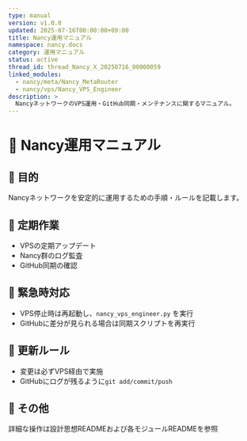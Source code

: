 ```yaml
---
type: manual
version: v1.0.0
updated: 2025-07-16T00:00:00+09:00
title: Nancy運用マニュアル
namespace: nancy.docs
category: 運用マニュアル
status: active
thread_id: thread_Nancy_X_20250716_00000059
linked_modules:
  - nancy/meta/Nancy_MetaRouter
  - nancy/vps/Nancy_VPS_Engineer
description: >
  NancyネットワークのVPS運用・GitHub同期・メンテナンスに関するマニュアル。
---
```


# 📖 Nancy運用マニュアル

## 🎯 目的
Nancyネットワークを安定的に運用するための手順・ルールを記載します。

## 🔷 定期作業
- VPSの定期アップデート
- Nancy群のログ監査
- GitHub同期の確認

## 🔷 緊急時対応
- VPS停止時は再起動し、`nancy_vps_engineer.py` を実行
- GitHubに差分が見られる場合は同期スクリプトを再実行

## 🔷 更新ルール
- 変更は必ずVPS経由で実施
- GitHubにログが残るように`git add/commit/push`

## 🔷 その他
詳細な操作は設計思想READMEおよび各モジュールREADMEを参照
